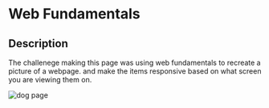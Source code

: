 # Web Fundamentals

## Description

The challenege making this page was using web fundamentals to recreate a picture of a webpage.  and make the items responsive based on what screen you are viewing them on.

![dog page](https://user-images.githubusercontent.com/104862689/212435678-d024c6f2-6a91-443a-9e11-538462deb4a8.png)
